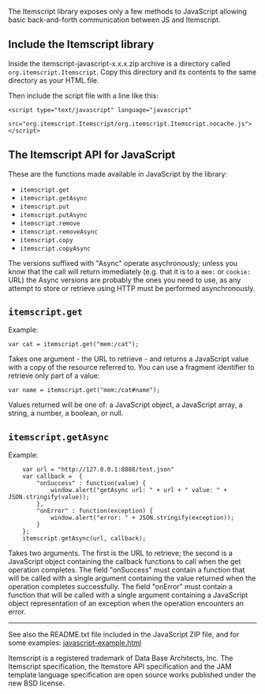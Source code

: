 The Itemscript library exposes only a few methods to JavaScript allowing basic back-and-forth communication between JS and Itemscript.

## Include the Itemscript library ##

Inside the itemscript-javascript-x.x.x.zip archive is a directory called `org.itemscript.Itemscript`. Copy this directory and its contents to the same directory as your HTML file.

Then include the script file with a line like this:
```
<script type="text/javascript" language="javascript"
        src="org.itemscript.Itemscript/org.itemscript.Itemscript.nocache.js"></script>
```

## The Itemscript API for JavaScript ##

These are the functions made available in JavaScript by the library:

  * `itemscript.get`
  * `itemscript.getAsync`
  * `itemscript.put`
  * `itemscript.putAsync`
  * `itemscript.remove`
  * `itemscript.removeAsync`
  * `itemscript.copy`
  * `itemscript.copyAsync`

The versions suffixed with "Async" operate asychronously; unless you know that the call will return immediately (e.g. that it is to a `mem:` or `cookie:` URL) the Async versions are probably the ones you need to use, as any attempt to store or retrieve using HTTP must be performed asynchronously.

## `itemscript.get` ##

Example:
```
var cat = itemscript.get("mem:/cat");
```

Takes one argument - the URL to retrieve - and returns a JavaScript value with a copy of the resource referred to. You can use a fragment identifier to retrieve only part of a value:

```
var name = itemscript.get("mem:/cat#name");
```

Values returned will be one of: a JavaScript object, a JavaScript array, a string, a number, a boolean, or null.

## `itemscript.getAsync` ##

Example:
```
    var url = "http://127.0.0.1:8888/test.json"
    var callback =  {
        "onSuccess" : function(value) {
            window.alert("getAsync url: " + url + " value: " + JSON.stringify(value));
	    },
	    "onError" : function(exception) {
	        window.alert("error: " + JSON.stringify(exception));
	    }
	};
    itemscript.getAsync(url, callback);
```

Takes two arguments. The first is the URL to retrieve; the second is a JavaScript object containing the callback functions to call when the get operation completes. The field "onSuccess" must contain a function that will be called with a single argument containing the value returned when the operation completes successfully. The field "onError" must contain a function that will be called with a single argument containing a JavaScript object representation of an exception when the operation encounters an error.


---


See also the README.txt file included in the JavaScript ZIP file, and for some examples: [javascript-example.html](http://code.google.com/p/itemscript/source/browse/trunk/itemscript/war/javascript-example.html)


Itemscript is a registered trademark of Data Base Architects, Inc. The Itemscript specification, the Itemstore API specification and the JAM template language specification are open source works published under the new BSD license.